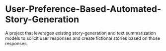 # User-Preference-Based-Automated-Story-Generation
 A project that leverages existing story-generation and text summarization models to solicit user responses and create fictional stories based on those responses.
